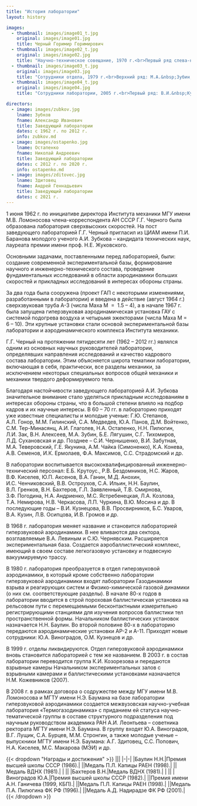 ```yaml
---
title: "История лаборатории"
layout: history

images:
  - thumbnail: images/image01_t.jpg
    original: images/image01.jpg
    title: Черный Горимир Горимирович
  - thumbnail: images/image02_t.jpg
    original: images/image02.jpg
    title: "Научно-техническое совещание, 1970 г.<br>Первый ряд слева-направо: М.М.&nbsp;Гилинский, А.И.&nbsp;Зубков, Ю.А.&nbsp;Панов, Г.Г.&nbsp;Черный.<br>Второй ряд: С.А.&nbsp;Медведев, Д.М.&nbsp;Войтенко, Н.А.&nbsp;Остапенко, Г.Ю.&nbsp;Степанов, А.Л.&nbsp;Гонор.<br>Третий ряд: В.И.&nbsp;Лапыгин, Ю.П.&nbsp;Аксенов, В.Н.&nbsp;Алексеев, Л.И.&nbsp;Зак."
  - thumbnail: images/image03_t.jpg
    original: images/image03.jpg
    title: "Сотрудники отдела, 1979 г.<br>Верхний ряд: М.А.&nbsp;Зубин, Н.В.&nbsp;Черкасова, М.С.&nbsp;Ястребенецкая, Л.А.&nbsp;Козлова, М.Д.&nbsp;Анохин. Средний ряд: Б.Е.&nbsp;Лягушин, В.В.&nbsp;Остроухов, Н.С.&nbsp;Жаров, В.А.&nbsp;Ганин. Нижний ряд: В.Ю.&nbsp;Мосина, А.И.&nbsp;Зубков, Н.А.&nbsp;Остапенко, Е.В.&nbsp;Евсеева, А.И.&nbsp;Глаголев, А.Л.&nbsp;Гонор."
  - thumbnail: images/image04_t.jpg
    original: images/image04.jpg
    title: "Сотрудники лаборатории, 2005 г.<br>Первый ряд: В.И.&nbsp;Кузнецова, Л.Д.&nbsp;Сухановская, А.М.&nbsp;Чайка, Т.А.&nbsp;Немирова. Второй ряд: Н.А.&nbsp;Остапенко, Л.В.&nbsp;Осипцова, Ю.А.&nbsp;Виноградов, А.И.&nbsp;Зубков. Третий ряд: М.А.&nbsp;Зубин, М.М.&nbsp;Стронгин, В.В.&nbsp;Остроухов, А.Г.&nbsp;Здитовец. Четвертый ряд: М.Д.&nbsp;Анохин, В.В.&nbsp;Просвирников, И.К.&nbsp;Ермолаев, А.В.&nbsp;Зайцев."

directors:
  - image: images/zubkov.jpg
    lname: Зубков
    fname: Александр Иванович
    title: Заведующий лаборатории
    dates: с 1962 г. по 2012 г.
    info: zubkov.md
  - image: images/ostapenko.jpg
    lname: Остапенко
    fname: Николай Андреевич
    title: Заведующий лаборатории
    dates: с 2012 г. по 2020 г.
    info: ostapenko.md
  - image: images/zditovec.jpg
    lname: Здитовец
    fname: Андрей Геннадьевич
    title: Заведующий лаборатории
    dates: с 2021 г.
---
```


1 июня 1962 г. по инициативе директора Института механики МГУ имени М.В. Ломоносова члена-корреспондента АН СССР Г.Г.&nbsp;Черного была образована лаборатория сверхвысоких скоростей. На пост заведующего лабораторией Г.Г.&nbsp;Черный пригласил из ЦИАМ имени П.И. Баранова молодого ученого А.И.&nbsp;Зубкова – кандидата технических наук, лауреата премии имени проф.&nbsp;Н.Е.&nbsp;Жуковского.

Основными задачами, поставленными перед лабораторией, были: создание современной экспериментальной базы, формирование научного и инженерно-технического состава, проведение фундаментальных исследований в области аэродинамики больших скоростей и прикладных исследований в интересах обороны страны.

За два года была сооружена (проект ГАП с некоторыми изменениями, разработанными в лаборатории) и введена в действие (август 1964 г.) сверхзвуковая труба А-3 (числа Маха М &nbsp;= &nbsp;1.5&nbsp;–&nbsp;4), а в начале 1967&nbsp;г. была запущена гиперзвуковая аэродинамическая установка ГАУ с системой подогрева воздуха и четырьмя эжекторами (числа Маха М = 6&nbsp;–&nbsp;10). Эти крупные установки стали основой экспериментальной базы лаборатории и аэродинамического комплекса Института механики.

Г.Г. Черный на протяжении пятидесяти лет (1962&nbsp;–&nbsp;2012 гг.) являлся одним из основных научных руководителей лаборатории, определявших направления исследований и качество кадрового состава лаборатории. Этим объясняется широта тематики лаборатории, включающая в себя, практически, все разделы механики, за исключением некоторых специальных вопросов общей механики и механики твердого деформируемого тела.

Благодаря настойчивости заведующего лабораторией А.И. Зубкова значительное внимание стало уделяться прикладным исследованиям в интересах обороны страны, что в большой степени влияло на подбор кадров и их научные интересы. В 60&nbsp;–&nbsp;70 гг. в лабораторию приходят уже известные специалисты и молодые ученые: Г.Ю.&nbsp;Степанов, А.Л.&nbsp;Гонор, М.М.&nbsp;Гилинский, С.А.&nbsp;Медведев, Ю.А.&nbsp;Панов, Д.М.&nbsp;Войтенко, С.М.&nbsp;Тер-Минасянц, А.И.&nbsp;Глаголев, Н.А.&nbsp;Остапенко, Н.Н.&nbsp;Пилюгин, Л.И.&nbsp;Зак, В.Н.&nbsp;Алексеев, М.А.&nbsp;Зубин, Б.Е.&nbsp;Лягушин, С.Г.&nbsp;Тихомиров, Л.Д.&nbsp;Сухановская и др. Позднее – С.И.&nbsp;Чернышенко, В.И.&nbsp;Забутная, М.А.&nbsp;Теверовский, Г.Е.&nbsp;Якунина, А.М.&nbsp;Чайка (Симоненко), К.А.&nbsp;Конева, А.В.&nbsp;Семенов, И.К.&nbsp;Ермолаев, Ф.А.&nbsp;Максимов, С.С.&nbsp;Страдомский и&nbsp;др.

В лаборатории воспитывается высококвалифицированный инженерно-технический персонал: Е.Б.&nbsp;Крутоус., Р.В.&nbsp;Бездомников, Н.С.&nbsp;Жаров, В.Ф.&nbsp;Киселев, Ю.П.&nbsp;Аксенов, В.А.&nbsp;Ганин, М.Д.&nbsp;Анохин, И.С.&nbsp;Ченчиковский, В.В.&nbsp;Остроухов, С.А.&nbsp;Ильин, Н.Н.&nbsp;Баулин, В.Л.&nbsp;Гренков, В.Н.&nbsp;Бахтеров, Г.Л.&nbsp;Заявленный, Т.В.&nbsp;Смирнова, З.Ф.&nbsp;Погодина, Н.А.&nbsp;Андриенко, М.С.&nbsp;Ястребенецкая, Л.А.&nbsp;Козлова, Т.А.&nbsp;Немирова, Н.В.&nbsp;Черкасова, Л.П.&nbsp;Чуркина, В.Ю.&nbsp;Мосина и др. В последующие годы – В.И.&nbsp;Кузнецова, В.В.&nbsp;Просвирников, Б.С.&nbsp;Уваров, В.А.&nbsp;Кузин, Л.В.&nbsp;Осипцова, И.В.&nbsp;Громов и др.

В 1968 г. лаборатория меняет название и становится лабораторией гиперзвуковой аэродинамики. В нее вливаются два сектора, возглавляемые В.А.&nbsp;Левиным и С.Ю.&nbsp;Чернявским. Расширяется экспериментальная база. Создается аэробаллистический комплекс, имеющий в своем составе легкогазовую установку и подвесную вакуумируемую трассу.

В 1980 г. лаборатория преобразуется в отдел гиперзвуковой аэродинамики, в который кроме собственно лаборатории гиперзвуковой аэродинамики входят лаборатории Газодинамики взрыва и реагирующих систем и Физико-химической газовой динамики (о них см. соответствующие разделы). В начале 80-х годов в лаборатории вводится в строй пороховая баллистическая установка на рельсовом пути с перемещаемыми бесконтактными измерительно регистрирующими станциями для изучения вопросов баллистики тел пространственной формы. Начальником баллистических установок назначается Н.Н. Баулин. Во второй половине 80-х в лабораторию передаются аэродинамические установки АР-2 и А-11. Приходят новые сотрудники: Ю.А.&nbsp;Виноградов, О.М.&nbsp;Кузнецов и др. 

В 1999 г. отделы ликвидируются. Отдел гиперзвуковой аэродинамики вновь становится лабораторией с тем же названием. 
В 2003 г. в состав лаборатории переводится группа К.И.&nbsp;Козорезова и передаются взрывные камеры Начальником экспериментальных залов с взрывными камерами и баллистическими установками назначается Н.М.&nbsp;Кожевников (2007). 

В 2008 г. в рамках договора о содружестве между МГУ имени М.В. Ломоносова и МГТУ имени Н.Э. Баумана на базе лаборатории гиперзвуковой аэродинамики создается межвузовская научно-учебная лаборатория «Термогазодинамика» с приданием ей статуса научно-тематической группы в составе структурного подразделения под научным руководством академика РАН А.И.&nbsp;Леонтьева – советника ректората МГТУ имени Н.Э.&nbsp;Баумана.
В группу входят Ю.А.&nbsp;Виноградов, В.Г.&nbsp;Лущик, С.А.&nbsp;Бурцев, М.М.&nbsp;Стронгин, а также молодые ученые – выпускники МГТУ имени Н.Э.&nbsp;Баумана: А.Г.&nbsp;Здитовец, С.С.&nbsp;Попович, Н.А.&nbsp;Киселев, М.С.&nbsp;Макарова (МЭИ)  и др.

{{< dropdown "Награды и достижения" >}}
|||
|-|-|
|Баулин Н.Н.|Премия высшей школы СССР (1986).|
||Медаль П.Л. Капицы РАЕН (1998).|
||Медаль ВДНХ (1981).|
|&nbsp;||
|Бахтеров В.Н.|Медаль ВДНХ (1981).|
|&nbsp;||
|Виноградов Ю.А.|Премия высшей школы СССР (1982).|
||Премия имени А.Н. Ганичева (1999, КБП).|
||Медаль П.Л. Капицы РАЕН (1998).|
||Медаль П.А. Пилюгина ФК РФ (1996).|
||Медаль А.Д. Надирадзе ФК РФ (2001).|
{{< /dropdown >}}